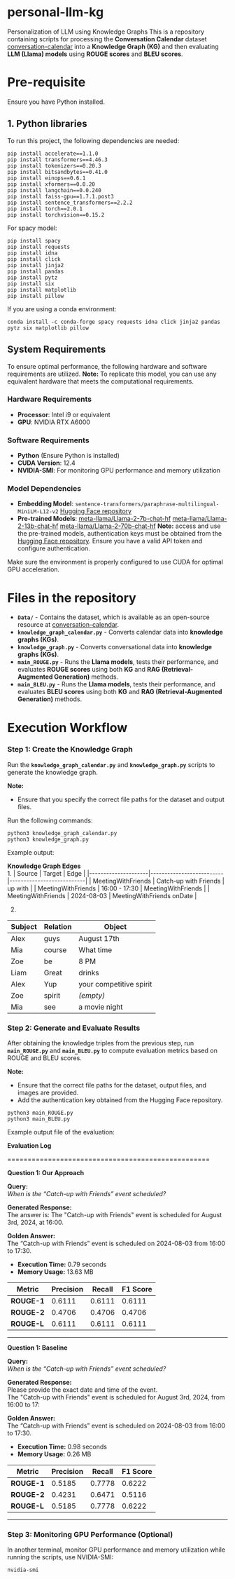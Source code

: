 # personal-llm-kg
Personalization of LLM using Knowledge Graphs
This is a repository containing scripts for processing the **Conversation Calendar** dataset [conversation-calendar](https://huggingface.co/datasets/asu-kim/conversation-calendar/tree/main/Data/calendar) into a **Knowledge Graph (KG)** and then evaluating **LLM (Llama) models** using **ROUGE scores** and **BLEU scores**.

# Pre-requisite 

Ensure you have Python installed.

## 1. Python libraries
To run this project, the following dependencies are needed:
  
```
pip install accelerate==1.1.0 
pip install transformers==4.46.3
pip install tokenizers==0.20.3
pip install bitsandbytes==0.41.0
pip install einops==0.6.1
pip install xformers==0.0.20
pip install langchain==0.0.240
pip install faiss-gpu==1.7.1.post3
pip install sentence_transformers==2.2.2
pip install torch==2.0.1
pip install torchvision==0.15.2
```
For spacy model: 
```
pip install spacy
pip install requests
pip install idna
pip install click
pip install jinja2
pip install pandas
pip install pytz
pip install six
pip install matplotlib
pip install pillow
```
If you are using a conda environment:
```
conda install -c conda-forge spacy requests idna click jinja2 pandas pytz six matplotlib pillow
```
## System Requirements  

To ensure optimal performance, the following hardware and software requirements are utilized. 
**Note:** To replicate this model, you can use any equivalent hardware that meets the computational requirements.

### Hardware Requirements  
- **Processor**: Intel i9 or equivalent  
- **GPU**: NVIDIA RTX A6000  

### Software Requirements  
- **Python** (Ensure Python is installed)  
- **CUDA Version**: 12.4  
- **NVIDIA-SMI**: For monitoring GPU performance and memory utilization  

### Model Dependencies  
- **Embedding Model**: `sentence-transformers/paraphrase-multilingual-MiniLM-L12-v2` [Hugging Face repository](https://huggingface.co/sentence-transformers/paraphrase-multilingual-MiniLM-L12-v2)  
- **Pre-trained Models**:  [meta-llama/Llama-2-7b-chat-hf](https://huggingface.co/meta-llama/Llama-2-7b-chat-hf) [meta-llama/Llama-2-13b-chat-hf](https://huggingface.co/meta-llama/Llama-2-13b-chat-hf) [meta-llama/Llama-2-70b-chat-hf](https://huggingface.co/meta-llama/Llama-2-70b-chat-hf)
**Note:** access and use the pre-trained models, authentication keys must be obtained from the [Hugging Face repository](https://huggingface.co/settings/tokens). Ensure you have a valid API token and configure authentication.

Make sure the environment is properly configured to use CUDA for optimal GPU acceleration.

# Files in the repository
- **`Data/`** - Contains the dataset, which is available as an open-source resource at [conversation-calendar](https://huggingface.co/datasets/asu-kim/conversation-calendar).  
- **`knowledge_graph_calendar.py`** - Converts calendar data into **knowledge graphs (KGs)**.
- **`knowledge_graph.py`** -  Converts conversational data into **knowledge graphs (KGs)**. 
- **`main_ROUGE.py`** - Runs the **Llama models**, tests their performance, and evaluates **ROUGE scores** using both **KG** and **RAG (Retrieval-Augmented Generation)** methods.
- **`main_BLEU.py`** - Runs the **Llama models**, tests their performance, and evaluates **BLEU scores** using both **KG** and **RAG (Retrieval-Augmented Generation)** methods.

# Execution Workflow 

### Step 1: Create the Knowledge Graph  
Run the **`knowledge_graph_calendar.py`** and **`knowledge_graph.py`** scripts to generate the knowledge graph.  

**Note:**  
- Ensure that you specify the correct file paths for the dataset and output files.  

Run the following commands:  

```
python3 knowledge_graph_calendar.py
python3 knowledge_graph.py
```
Example output:

**Knowledge Graph Edges**  
1. 
| Source              | Target                     | Edge                      |
|---------------------|--------------------------|---------------------------|
| MeetingWithFriends | Catch-up with Friends     | up with                   |
| MeetingWithFriends | 16:00 - 17:30            | MeetingWithFriends        |
| MeetingWithFriends | 2024-08-03               | MeetingWithFriends onDate |

2. 
| Subject | Relation  | Object                  |
|---------|----------|-------------------------|
| Alex    | guys     | August 17th             |
| Mia     | course   | What time               |
| Zoe     | be       | 8 PM                     |
| Liam    | Great    | drinks                   |
| Alex    | Yup      | your competitive spirit  |
| Zoe     | spirit   | *(empty)*                |
| Mia     | see      | a movie night            |

### Step 2: Generate and Evaluate Results

After obtaining the knowledge triples from the previous step, run **`main_ROUGE.py`** and **`main_BLEU.py`** to compute evaluation metrics based on ROUGE and BLEU scores.

**Note:** 
- Ensure that the correct file paths for the dataset, output files, and images are provided.
- Add the authentication key obtained from the Hugging Face repository.
```
python3 main_ROUGE.py
python3 main_BLEU.py
```
Example output file of the evaluation:

**Evaluation Log**  

==================================================  

**Question 1: Our Approach**  

**Query:**  
_When is the “Catch-up with Friends” event scheduled?_  

**Generated Response:**  
The answer is: The "Catch-up with Friends" event is scheduled for August 3rd, 2024, at 16:00.  

**Golden Answer:**  
The “Catch-up with Friends” event is scheduled on 2024-08-03 from 16:00 to 17:30.  

- **Execution Time:** 0.79 seconds  
- **Memory Usage:** 13.63 MB  

| Metric  | Precision | Recall | F1 Score |
|---------|----------|--------|----------|
| **ROUGE-1** | 0.6111  | 0.6111 | 0.6111   |
| **ROUGE-2** | 0.4706  | 0.4706 | 0.4706   |
| **ROUGE-L** | 0.6111  | 0.6111 | 0.6111   |

--------------------------------------------------  

**Question 1: Baseline**  

**Query:**  
_When is the “Catch-up with Friends” event scheduled?_  

**Generated Response:**  
Please provide the exact date and time of the event.  
The "Catch-up with Friends" event is scheduled for August 3rd, 2024, from 16:00 to 17:  

**Golden Answer:**  
The “Catch-up with Friends” event is scheduled on 2024-08-03 from 16:00 to 17:30.  

- **Execution Time:** 0.98 seconds  
- **Memory Usage:** 0.26 MB  

| Metric  | Precision | Recall | F1 Score |
|---------|----------|--------|----------|
| **ROUGE-1** | 0.5185  | 0.7778 | 0.6222   |
| **ROUGE-2** | 0.4231  | 0.6471 | 0.5116   |
| **ROUGE-L** | 0.5185  | 0.7778 | 0.6222   |

--------------------------------------------------  

### Step 3: Monitoring GPU Performance (Optional)
In another terminal, monitor GPU performance and memory utilization while running the scripts, use NVIDIA-SMI:
```
nvidia-smi
```
